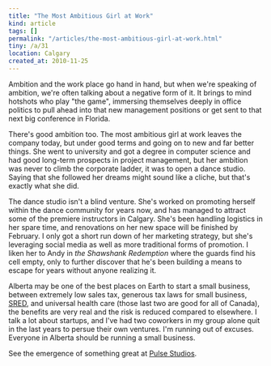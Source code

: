 ```yaml
---
title: "The Most Ambitious Girl at Work"
kind: article
tags: []
permalink: "/articles/the-most-ambitious-girl-at-work.html"
tiny: /a/31
location: Calgary
created_at: 2010-11-25
---
```


Ambition and the work place go hand in hand, but when we're speaking of ambition, we're often talking about a negative form of it. It brings to mind hotshots who play "the game", immersing themselves deeply in office politics to pull ahead into that new management positions or get sent to that next big conference in Florida.

There's good ambition too. The most ambitious girl at work leaves the company today, but under good terms and going on to new and far better things. She went to university and got a degree in computer science and had good long-term prospects in project management, but her ambition was never to climb the corporate ladder, it was to open a dance studio. Saying that she followed her dreams might sound like a cliche, but that's exactly what she did.

The dance studio isn't a blind venture. She's worked on promoting herself within the dance community for years now, and has managed to attract some of the premiere instructors in Calgary. She's been handling logistics in her spare time, and renovations on her new space will be finished by February. I only got a short run down of her marketing strategy, but she's leveraging social media as well as more traditional forms of promotion. I liken her to Andy in _the Shawshank Redemption_ where the guards find his cell empty, only to further discover that he's been building a means to escape for years without anyone realizing it.

Alberta may be one of the best places on Earth to start a small business, between extremely low sales tax, generous tax laws for small business, [SRED](http://en.wikipedia.org/wiki/Scientific_Research_and_Experimental_Development_Tax_Credit_Program), and universal health care (those last two are good for all of Canada), the benefits are very real and the risk is reduced compared to elsewhere. I talk a lot about startups, and I've had two coworkers in my group alone quit in the last years to persue their own ventures. I'm running out of excuses. Everyone in Alberta should be running a small business.

See the emergence of something great at [Pulse Studios](http://www.pulsestudios.ca/).
